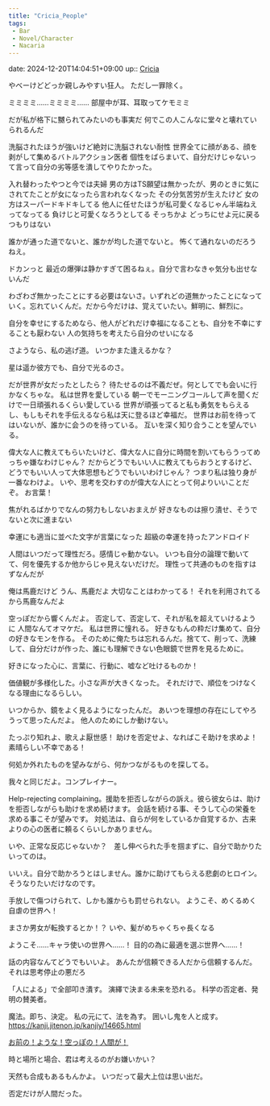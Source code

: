 ```yaml
---
title: "Cricia_People"
tags:
 - Bar
 - Novel/Character
 - Nacaria
---
```


date: 2024-12-20T14:04:51+09:00
up:: [Cricia](Cricia.md)




やベーけどどっか親しみやすい狂人。
ただし一罪除く。

ミミミミ……ミミミミ……
部屋中が耳、耳取ってケモミミ

だが私が格下に嬲られてみたいのも事実だ
何でこの人こんなに堂々と壊れていられるんだ

洗脳されたほうが強いけど絶対に洗脳されない耐性
世界全てに顔がある、顔を剥がして集めるバトルアクション医者
個性をばらまいて、自分だけじゃないって言って自分の劣等感を潰してやりたかった。

入れ替わったやつと今では夫婦
男の方はTS願望は無かったが、男のときに気にされてたことが女になったら言われなくなった
その分気苦労が生えたけど
女の方はスーパードキドキしてる
他人に任せたほうが私可愛くなるじゃん半端ねえってなってる
負けじと可愛くなろうとしてる
そっちかよ
どっちにせよ元に戻るつもりはない

誰かが通った道でないと、誰かが均した道でないと。
怖くて通れないのだろうねえ。

ドカンっと
最近の爆弾は静かすぎて困るねぇ。自分で言わなきゃ気分も出せないんだ

わざわざ無かったことにする必要はないさ。いずれどの道無かったことになっていく。忘れていくんだ。だから今だけは、覚えていたい。鮮明に、鮮烈に。

自分を幸せにするためなら、他人がどれだけ幸福になることも、自分を不幸にすることも厭わない
人の気持ちを考えたら自分のせいになる

さようなら、私の逃げ道。
いつかまた逢えるかな？

星は遥か彼方でも、自分で光るのさ。

だが世界が女だったとしたら？
待たせるのは不義だぜ。何としてでも会いに行かなくちゃな。
私は世界を愛している
朝一でモーニングコールして声を聞くだけで一日頑張れるくらい愛している
世界が頑張ってると私も勇気をもらえるし、もしもそれを手伝えるなら私は天に登るほど幸福だ。
世界はお前を待ってはいないが、誰かに会うのを待っている。
互いを深く知り合うことを望んでいる。

偉大な人に教えてもらいたいけど、偉大な人に自分に時間を割いてもらうってめっちゃ嫌なわけじゃん？
だからどうでもいい人に教えてもらおうとするけど、どうでもいい人って大体思想もどうでもいいわけじゃん？
つまり私は独り身が一番なわけよ。
いや、思考を交わすのが偉大な人にとって何よりいいことだぞ。
お言葉！　

焦がれるばかりでなんの努力もしないおまえが
好きなものは擦り潰せ、そうでないと次に進まない

幸運にも適当に並べた文字が言葉になった
超級の幸運を持ったアンドロイド

人間はいつだって理性だろ。感情じゃ動かない。
いつも自分の論理で動いてて、何を優先するか他からじゃ見えないだけだ。
理性って共通のものを指すはずなんだが

俺は馬鹿だけど
うん、馬鹿だよ
大切なことはわかってる！
それを利用されてるから馬鹿なんだよ

空っぽだから響くんだよ。
否定して、否定して、それが私を超えていけるように
人間なんてオマケだ。
私は世界に憧れる。
好きなもんの粋だけ集めて、自分の好きなモンを作る。
そのために俺たちは忘れるんだ。捨てて、削って、洗練して、自分だけが作った、誰にも理解できない色眼鏡で世界を見るために。

好きになった心に、言葉に、行動に、嘘など吐けるものか！

価値観が多様化した。小さな声が大きくなった。
それだけで、順位をつけなくなる理由になるらしい。

いつからか、鏡をよく見るようになったんだ。
あいつを理想の存在にしてやろうって思ったんだよ。
他人のためにしか動けない。

たっぷり知れよ、歌えよ厭世感！
助けを否定せよ、なればこそ助けを求めよ！
素晴らしい不幸である！

何処か外れたものを望みながら、何かつながるものを探してる。

我々と同じだよ。コンプレイナー。


Help-rejecting complaining。援助を拒否しながらの訴え。彼ら彼女らは、助けを拒否しながらも助けを求め続けます。
会話を続ける事、そうして心の栄養を求める事こそが望みです。
対処法は、自らが何をしているか自覚するか、古来よりの心の医者に頼るくらいしかありません。

いや、正常な反応じゃないか？　差し伸べられた手を掴まずに、自分で助かりたいってのは。

いいえ。自分で助かろうとはしません。誰かに助けてもらえる悲劇のヒロイン。そうなりたいだけなのです。

手放しで傷つけられて、しかも誰からも罰せられない。
ようこそ、めくるめく自虐の世界へ！

まさか男女が転換するとか！？
いや、髪がめちゃくちゃ長くなる

ようこそ……キャラ使いの世界へ……！
目的の為に最適を選ぶ世界へ……！

話の内容なんてどうでもいいよ。
あんたが信頼できる人だから信頼するんだ。
それは思考停止の悪だろ


「人による」で全部叩き潰す。
演繹で決まる未来を恐れる。
科学の否定者、発明の賛美者。

魔法。即ち、決定。
私の元にて、法を為す。
囲いし鬼を人と成す。
https://kanji.jitenon.jp/kanjiy/14665.html

[お前の！ような！空っぽの！人間が！](../../../お前の！ような！空っぽの！人間が！.md)

時と場所と場合、君は考えるのがお嫌いかい？


天然も合成もあるもんかよ。
いつだって最大上位は思い出だ。


否定だけが人間だった。
